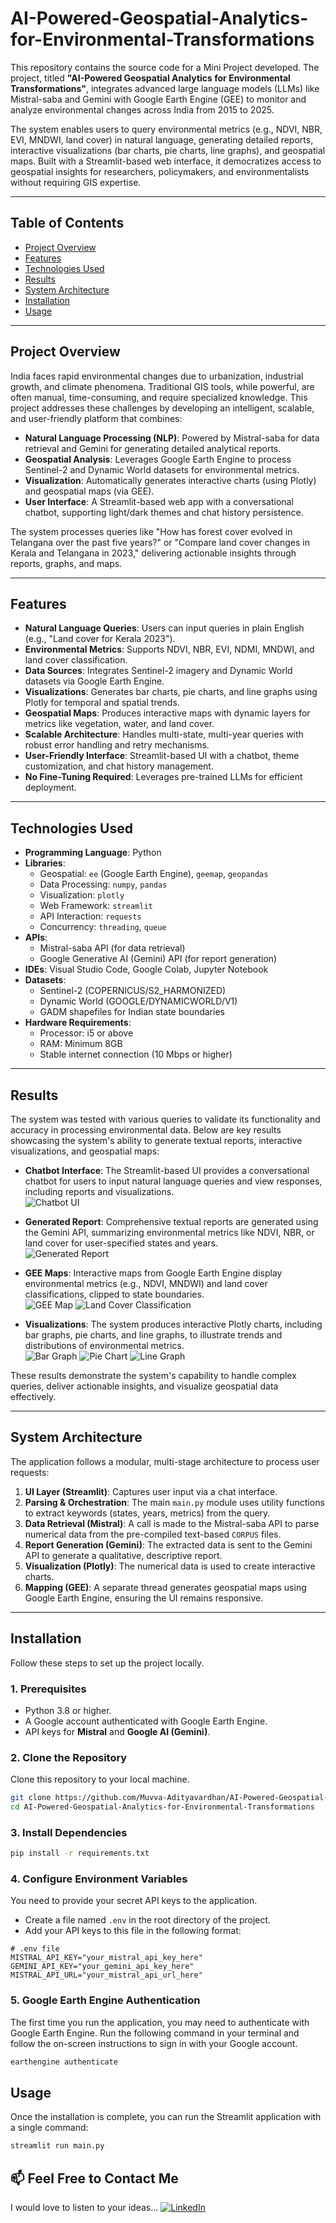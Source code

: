 # AI-Powered-Geospatial-Analytics-for-Environmental-Transformations


This repository contains the source code for a Mini Project developed. The project, titled **"AI-Powered Geospatial Analytics for Environmental Transformations"**, integrates advanced large language models (LLMs) like Mistral-saba and Gemini with Google Earth Engine (GEE) to monitor and analyze environmental changes across India from 2015 to 2025.

The system enables users to query environmental metrics (e.g., NDVI, NBR, EVI, MNDWI, land cover) in natural language, generating detailed reports, interactive visualizations (bar charts, pie charts, line graphs), and geospatial maps. Built with a Streamlit-based web interface, it democratizes access to geospatial insights for researchers, policymakers, and environmentalists without requiring GIS expertise.

---

## Table of Contents
- [Project Overview](#project-overview)
- [Features](#features)
- [Technologies Used](#technologies-used)
- [Results](#results)
- [System Architecture](#system-architecture)
- [Installation](#installation)
- [Usage](#usage)

---

## Project Overview
India faces rapid environmental changes due to urbanization, industrial growth, and climate phenomena. Traditional GIS tools, while powerful, are often manual, time-consuming, and require specialized knowledge. This project addresses these challenges by developing an intelligent, scalable, and user-friendly platform that combines:
- **Natural Language Processing (NLP)**: Powered by Mistral-saba for data retrieval and Gemini for generating detailed analytical reports.
- **Geospatial Analysis**: Leverages Google Earth Engine to process Sentinel-2 and Dynamic World datasets for environmental metrics.
- **Visualization**: Automatically generates interactive charts (using Plotly) and geospatial maps (via GEE).
- **User Interface**: A Streamlit-based web app with a conversational chatbot, supporting light/dark themes and chat history persistence.

The system processes queries like "How has forest cover evolved in Telangana over the past five years?" or "Compare land cover changes in Kerala and Telangana in 2023," delivering actionable insights through reports, graphs, and maps.

---

## Features
- **Natural Language Queries**: Users can input queries in plain English (e.g., "Land cover for Kerala 2023").
- **Environmental Metrics**: Supports NDVI, NBR, EVI, NDMI, MNDWI, and land cover classification.
- **Data Sources**: Integrates Sentinel-2 imagery and Dynamic World datasets via Google Earth Engine.
- **Visualizations**: Generates bar charts, pie charts, and line graphs using Plotly for temporal and spatial trends.
- **Geospatial Maps**: Produces interactive maps with dynamic layers for metrics like vegetation, water, and land cover.
- **Scalable Architecture**: Handles multi-state, multi-year queries with robust error handling and retry mechanisms.
- **User-Friendly Interface**: Streamlit-based UI with a chatbot, theme customization, and chat history management.
- **No Fine-Tuning Required**: Leverages pre-trained LLMs for efficient deployment.

---

## Technologies Used
- **Programming Language**: Python
- **Libraries**:
  - Geospatial: `ee` (Google Earth Engine), `geemap`, `geopandas`
  - Data Processing: `numpy`, `pandas`
  - Visualization: `plotly`
  - Web Framework: `streamlit`
  - API Interaction: `requests`
  - Concurrency: `threading`, `queue`
- **APIs**:
  - Mistral-saba API (for data retrieval)
  - Google Generative AI (Gemini) API (for report generation)
- **IDEs**: Visual Studio Code, Google Colab, Jupyter Notebook
- **Datasets**:
  - Sentinel-2 (COPERNICUS/S2_HARMONIZED)
  - Dynamic World (GOOGLE/DYNAMICWORLD/V1)
  - GADM shapefiles for Indian state boundaries
- **Hardware Requirements**:
  - Processor: i5 or above
  - RAM: Minimum 8GB
  - Stable internet connection (10 Mbps or higher)

---

## Results

The system was tested with various queries to validate its functionality and accuracy in processing environmental data. Below are key results showcasing the system's ability to generate textual reports, interactive visualizations, and geospatial maps:

- **Chatbot Interface**: The Streamlit-based UI provides a conversational chatbot for users to input natural language queries and view responses, including reports and visualizations.  
  ![Chatbot UI](screenshots/chatbot_ui.png)

- **Generated Report**: Comprehensive textual reports are generated using the Gemini API, summarizing environmental metrics like NDVI, NBR, or land cover for user-specified states and years.  
  ![Generated Report](screenshots/generated_report.png)

- **GEE Maps**: Interactive maps from Google Earth Engine display environmental metrics (e.g., NDVI, MNDWI) and land cover classifications, clipped to state boundaries.  
  ![GEE Map](screenshots/gee_map.png)
  ![Land Cover Classification](screenshots/land_cover_classification.png)

- **Visualizations**: The system produces interactive Plotly charts, including bar graphs, pie charts, and line graphs, to illustrate trends and distributions of environmental metrics.  
  ![Bar Graph](screenshots/bar_graph.png)
  ![Pie Chart](screenshots/pie_chart.png)
  ![Line Graph](screenshots/line_graph.png)

These results demonstrate the system's capability to handle complex queries, deliver actionable insights, and visualize geospatial data effectively.

---

## System Architecture
The application follows a modular, multi-stage architecture to process user requests:
1.  **UI Layer (Streamlit)**: Captures user input via a chat interface.
2.  **Parsing & Orchestration**: The main `main.py` module uses utility functions to extract keywords (states, years, metrics) from the query.
3.  **Data Retrieval (Mistral)**: A call is made to the Mistral-saba API to parse numerical data from the pre-compiled text-based `CORPUS` files.
4.  **Report Generation (Gemini)**: The extracted data is sent to the Gemini API to generate a qualitative, descriptive report.
5.  **Visualization (Plotly)**: The numerical data is used to create interactive charts.
6.  **Mapping (GEE)**: A separate thread generates geospatial maps using Google Earth Engine, ensuring the UI remains responsive.

---

## Installation
Follow these steps to set up the project locally.

### 1. Prerequisites
- Python 3.8 or higher.
- A Google account authenticated with Google Earth Engine.
- API keys for **Mistral** and **Google AI (Gemini)**.

### 2. Clone the Repository
Clone this repository to your local machine.
```bash
git clone https://github.com/Muvva-Adityavardhan/AI-Powered-Geospatial-Analytics-For-Environmental-Transformations.git
cd AI-Powered-Geospatial-Analytics-for-Environmental-Transformations
```

### 3. Install Dependencies
```bash
pip install -r requirements.txt
```

### 4. Configure Environment Variables
You need to provide your secret API keys to the application.

- Create a file named `.env` in the root directory of the project.
- Add your API keys to this file in the following format:

```plaintext
# .env file
MISTRAL_API_KEY="your_mistral_api_key_here"
GEMINI_API_KEY="your_gemini_api_key_here"
MISTRAL_API_URL="your_mistral_api_url_here"
```

### 5. Google Earth Engine Authentication
The first time you run the application, you may need to authenticate with Google Earth Engine. Run the following command in your terminal and follow the on-screen instructions to sign in with your Google account.
```bash
earthengine authenticate
```

## Usage
Once the installation is complete, you can run the Streamlit application with a single command:
```bash
streamlit run main.py
```

## 📫 Feel Free to Contact Me
I would love to listen to your ideas...
[![LinkedIn](https://img.shields.io/badge/LinkedIn-blue?style=flat&logo=linkedin)](https://www.linkedin.com/in/madityavardhan/)
